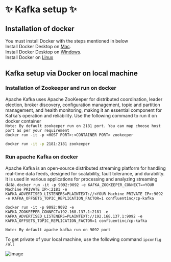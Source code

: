 # ✨ Kafka setup ✨

## Installation of docker
You must install Docker with the steps mentioned in below<br/>
Install Docker Desktop on [Mac](https://docs.docker.com/desktop/mac/install/).<br/>
Install Docker Desktop on [Windows](https://docs.docker.com/desktop/windows/install/).<br/>
Install Docker on [Linux](https://docs.docker.com/engine/install/ubuntu/)<br/>

## Kafka setup via Docker on local machine
### Installation of Zookeeper and run on docker
Apache Kafka uses Apache ZooKeeper for distributed coordination, leader election, broker discovery, configuration management, topic and partition management, and health monitoring, making it an essential component for Kafka's operation and reliability. Use the following command to run it on docker container
<br/>`Note: By default zookeeper run on 2181 port. You can map choose host port as per your requirement`<br/>
`docker run -it -p <HOST PORT>:<CONTAINER PORT> zookeeper`

```sh
docker run -it -p 2181:2181 zookeeper
```

### Run apache Kafka on docker
Apache Kafka is an open-source distributed streaming platform for handling real-time data feeds, designed for scalability, fault tolerance, and durability. It is used in various applications for processing and analyzing streaming data.
`docker run -it -p 9092:9092 -e KAFKA_ZOOKEEPER_CONNECT=<YOUR Machine PRIVATE IP>:2181 -e KAFKA_ADVERTISED_LISTENERS=PLAINTEXT://<YOUR Machine PRIVATE IP>:9092 -e KAFKA_OFFSETS_TOPIC_REPLICATION_FACTOR=1 confluentinc/cp-kafka`

```
docker run -it -p 9092:9092 -e KAFKA_ZOOKEEPER_CONNECT=192.168.137.1:2181 -e KAFKA_ADVERTISED_LISTENERS=PLAINTEXT://192.168.137.1:9092 -e KAFKA_OFFSETS_TOPIC_REPLICATION_FACTOR=1 confluentinc/cp-kafka
```
```
Note: By default apache kafka run on 9092 port
```
To get private of your local machine, use the following command
`ipconfig /all`

![image](https://github.com/prabhakar2020/kafka/assets/7165155/de21d7a1-7880-4dd9-b68f-feef0450032f)

